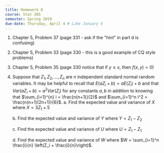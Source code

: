 ```yaml
---
title: Homework 8
course: Stat 305
semester: Spring 2019
due-date: Thursday, April 4 # Like January 4
...
```


1. Chapter 5, Problem 37 (page 331 - ask if the "hint" in part d is confusing)

2. Chapter 5, Problem 33 (page 330 - this is a good example of CQ style problems) 

3. Chapter 5, Problem 35 (page 330 notice that if $y \le x$, then $f(x, y) = 0$)

4. Suppose that $Z_1, Z_2, \ldots, Z_n$ are $n$ independent standard normal random variables. It may be helpful to recall that $E(a Z_i + b) = a E(Z_i) + b$ and that $Var(a Z_i + b) = a^2 Var(Z_i)$ for any constants $a, b$ in addition to knowing that $\sum_{i=1}^{n} i = \frac{n(n+1)}{2}$ and $\sum_{i=1}^n i^2 = \frac{n(n+1)(2n+1)}{6}$.
   a. Find the expected value and variance of $X$ where $X = 3 Z_1 + 5$

   b. Find the expected value and variance of $Y$ where $Y = Z_1 - Z_2$

   c. Find the expected value and variance of $U$ where $U = Z_1 - Z_1$

   d. Find the expected value and variance of $W$ where $W = \sum_{i=1}^n \frac{i}{n} \left(Z_i + \frac{i}{n}\right)$.
